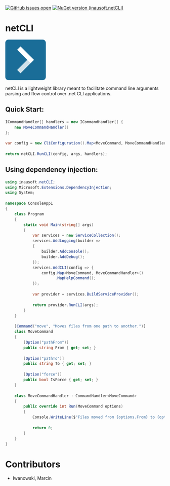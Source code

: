 [![GitHub issues open](https://img.shields.io/github/issues/inausoft/netCLI.svg?style=flat-square)]()
[![NuGet version (inausoft.netCLI)](https://img.shields.io/nuget/v/inausoft.netCLI.svg?style=flat-square)](https://www.nuget.org/packages/inausoft.netCLI/)


# netCLI

![Logo](src/inausoft.netCLI/assets/netCLI.png)

netCLI is a lightweight library meant to facilitate command line arguments parsing and flow control over .net CLI applications.

## Quick Start:

```cs
ICommandHandler[] handlers = new ICommandHandler[] { 
    new MoveCommandHandler() 
};

var config = new CliConfiguration().Map<MoveCommand, MoveCommandHandler>();

return netCLI.RunCLI(config, args, handlers);

```


## Using dependency injection:

```cs
using inausoft.netCLI;
using Microsoft.Extensions.DependencyInjection;
using System;

namespace ConsoleApp1
{
    class Program
    {
        static void Main(string[] args)
        {
            var services = new ServiceCollection();
            services.AddLogging(builder =>
            {
                builder.AddConsole();
                builder.AddDebug();
            });
            services.AddCLI(config => {
                config.Map<MoveCommand, MoveCommandHandler>()
                      .MapHelpCommand();
            });

            var provider = services.BuildServiceProvider();

            return provider.RunCLI(args);
        }
    }

    [Command("move", "Moves files from one path to another.")]
    class MoveCommand
    {
        [Option("pathFrom")]
        public string From { get; set; }

        [Option("pathTo")]
        public string To { get; set; }

        [Option("force")]
        public bool IsForce { get; set; }
    }

    class MoveCommandHandler : CommandHandler<MoveCommand>
    {
        public override int Run(MoveCommand options)
        {
            Console.WriteLine($"Files moved from {options.From} to {options.To}");
            
            return 0;
        }
    }
}

```

# Contributors

- Iwanowski, Marcin